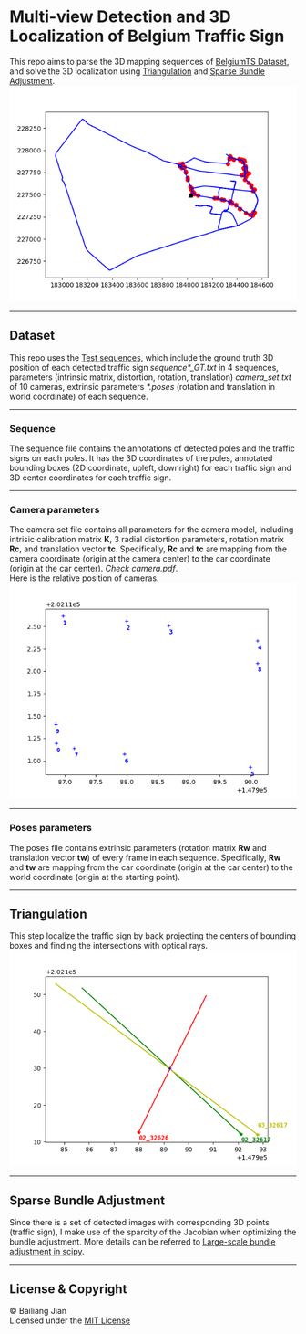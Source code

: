 # Multi-view Detection and 3D Localization of Belgium Traffic Sign 
This repo aims to parse the 3D mapping sequences of [BelgiumTS Dataset](https://btsd.ethz.ch/shareddata/), and solve the 3D localization using [Triangulation](https://www.wikiwand.com/en/Triangulation_(computer_vision)) and [Sparse Bundle Adjustment](https://scipy-cookbook.readthedocs.io/items/bundle_adjustment.html).  ![result gif](./figures/result_seq04.gif)

---
## Dataset 
This repo uses the [Test sequences](https://btsd.ethz.ch/shareddata/BelgiumTS/Seqs_poses_annotations.tar.gz), which include the ground truth 3D position of each detected traffic sign _sequence*\_GT.txt_ in 4 sequences, parameters (intrinsic matrix, distortion, rotation, translation) _camera\_set.txt_ of 10 cameras, extrinsic parameters _*.poses_ (rotation and translation in world coordinate) of each sequence.

---
### Sequence
The sequence file contains the annotations of detected poles and the traffic signs on each poles. It has the 3D coordinates of the poles, annotated bounding boxes (2D coordinate, upleft, downright) for each traffic sign and 3D center coordinates for each traffic sign.

---
### Camera parameters
The camera set file contains all parameters for the camera model, including intrisic calibration matrix **K**, 3 radial distortion parameters, rotation matrix **Rc**, and translation vector **tc**. Specifically, **Rc** and **tc** are mapping from the camera coordinate (origin at the camera center) to the car coordinate (origin at the car center). _Check camera.pdf_.  
Here is the relative position of cameras. ![camera pos](./figures/camera_pos.png)

---
### Poses parameters
The poses file contains extrinsic parameters (rotation matrix **Rw** and translation vector **tw**) of every frame in each sequence. Specifically, **Rw** and **tw** are mapping from the car coordinate (origin at the car center) to the world coordinate (origin at the starting point).

---
## Triangulation
This step localize the traffic sign by back projecting the centers of bounding boxes and finding the intersections with optical rays.  
![triangulation](./figures/triangulation.png)

---
## Sparse Bundle Adjustment
Since there is a set of detected images with corresponding 3D points (traffic sign), I make use of the sparcity of the Jacobian when optimizing the bundle adjustment. More details can be referred to [Large-scale bundle adjustment in scipy](https://scipy-cookbook.readthedocs.io/items/bundle_adjustment.html).

---
## License & Copyright
© Bailiang Jian  
Licensed under the [MIT License](./LICENSE)
